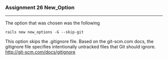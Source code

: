 ### Assignment 26 New_Option
---
The option that was chosen was the following
```
rails new new_options -G --skip-git
```
This option skips the .gitignore file. Based on the git-scm.com docs, the gitignore file specifies intentionally untracked files that Git should ignore.
http://git-scm.com/docs/gitignore
